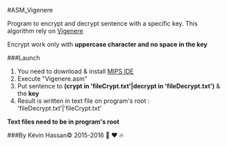 #ASM_Vigenere

Program to encrypt and decrypt sentence with a specific key. 
This algorithm rely on [Vigenere](https://en.wikipedia.org/wiki/Vigen%C3%A8re_cipher)

Encrypt work only with **uppercase character and no space in the key**

###Launch 
1. You need to download & install [MIPS IDE](http://courses.missouristate.edu/KenVollmar/MARS/)
2. Execute "Vigenere.asm"
3. Put sentence to **(crypt in 'fileCrypt.txt'|decrypt in 'fileDecrypt.txt')** & the **key**
4. Result is written in text file on program's root : 'fileDecrypt.txt'|'fileCrypt.txt'

**Text files need to be in program's root**

###By Kévin Hassan:copyright: 2015-2016 :octopus: :heart: :fire:

